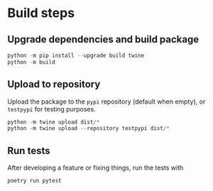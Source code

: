 # Build steps


## Upgrade dependencies and build package

```PowerShell
python -m pip install --upgrade build twine 
python -m build
```

## Upload to repository

Upload the package to the `pypi` repository (default when empty), or `testpypi` for testing purposes.

```Powershell
python -m twine upload dist/*
python -m twine upload --repository testpypi dist/*
```

## Run tests

After developing a feature or fixing things, run the tests with

```PowerShell
poetry run pytest
```